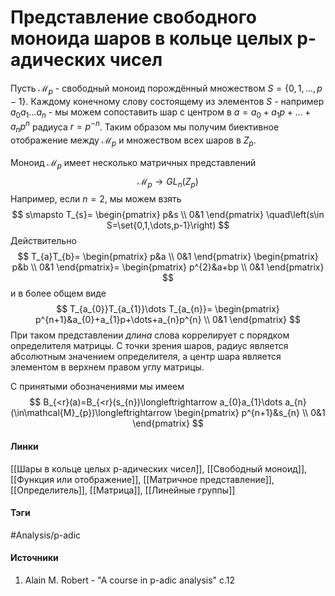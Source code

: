 # Представление свободного моноида шаров в кольце целых p-адических чисел
Пусть $\mathcal{M}_{p}$ - свободный моноид порождённый множеством $S=\{0,1,\dots,p-1\}$. Каждому конечному слову состоящему из элементов $S$ - например $a_{0}a_{1}\dots a_{n}$ - мы можем сопоставить шар с центром в $a=a_{0}+a_{1}p+\dots+a_{n}p^{n}$ радиуса $r=p^{-n}$. Таким образом мы получим биективное отображение между $\mathcal{M}_{p}$ и множеством всех шаров в $Z_{p}$.

Моноид $\mathcal{M}_{p}$ имеет несколько матричных представлений
$$
\mathcal{M}_{p}\to GL_{n}(Z_{p})
$$
Например, если $n=2$, мы можем взять
$$
s\mapsto T_{s}=
\begin{pmatrix}
p&s \\ 
0&1
\end{pmatrix}
\quad\left(s\in S=\set{0,1,\dots,p-1}\right)
$$
Действительно
$$
T_{a}T_{b}=
\begin{pmatrix}
p&a \\ 
0&1
\end{pmatrix}
\begin{pmatrix}
p&b \\ 
0&1
\end{pmatrix}=
\begin{pmatrix}
p^{2}&a+bp \\ 
0&1
\end{pmatrix}
$$
и в более общем виде
$$
T_{a_{0}}T_{a_{1}}\dots T_{a_{n}}=
\begin{pmatrix}
p^{n+1}&a_{0}+a_{1}p+\dots+a_{n}p^{n} \\ 
0&1
\end{pmatrix}
$$
При таком представлении *длина* слова коррелирует с порядком определителя матрицы. С точки зрения шаров, радиус является абсолютным значением определителя, а центр шара является элементом в верхнем правом углу матрицы.

С принятыми обозначениями мы имеем
$$
B_{<r}(a)=B_{<r}(s_{n})\longleftrightarrow a_{0}a_{1}\dots a_{n}(\in\mathcal{M}_{p})\longleftrightarrow
\begin{pmatrix}
p^{n+1}&s_{n} \\ 
0&1
\end{pmatrix}
$$
#### Линки
 [[Шары в кольце целых p-адических чисел]],
 [[Свободный моноид]],
 [[Функция или отображение]],
 [[Матричное представление]],
 [[Определитель]],
 [[Матрица]],
 [[Линейные группы]]
#### Тэги
 #Analysis/p-adic 
#### Источники
1. Alain M. Robert - "A course in p-adic analysis" c.12